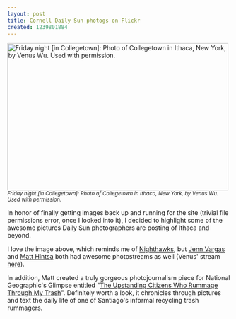 ```yaml
---
layout: post
title: Cornell Daily Sun photogs on Flickr
created: 1239801884
---
```

<a href="http://www.flickr.com/photos/sunev/3429981413/"><img src="http://morisy.com/files/images/friday night_1.jpg" alt="Friday night [in Collegetown]: Photo of Collegetown in Ithaca, New York, by Venus Wu. Used with permission." title="Friday night [in Collegetown]: Photo of Collegetown in Ithaca, New York, by Venus Wu. Used with permission."  class="image image-_original " width="500" height="333" /></a><br /><span class="caption" style="width: 498px;"><small><i>Friday night [in Collegetown]: Photo of Collegetown in Ithaca, New York, by Venus Wu. Used with permission.</i></small></span>

In honor of finally getting images back up and running for the site (trivial file permissions error, once I looked into it), I decided to highlight some of the awesome pictures Daily Sun photographers are posting of Ithaca and beyond. 

I love the image above, which reminds me of <a href="http://en.wikipedia.org/wiki/File:Nighthawks.jpg">Nighthawks</a>, but <a href="http://www.flickr.com/photos/foreverdigital/">Jenn Vargas</a> and <a href="http://www.flickr.com/photos/matt_hintsa/">Matt Hintsa</a> both had awesome photostreams as well (Venus' stream <a href="http://www.flickr.com/photos/sunev/">here</a>).

In addition, Matt created a truly gorgeous photojournalism piece for National Geographic's Glimpse entitled "<a href="http://glimpse.org/stories/view/the-upstanding-citizens-who-rummage-through-my-trash/">The Upstanding Citizens Who Rummage Through My Trash</a>". Definitely worth a look, it chronicles through pictures and text the daily life of one of Santiago's informal recycling trash rummagers.
